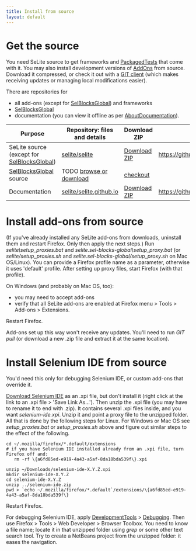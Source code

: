 ```yaml
---
title: Install from source
layout: default
---
```


# Get the source #
You need SeLite source to get frameworks and [PackagedTests](PackagedTests) that come with it. You may also install development versions of [AddOns](AddOns) from source. Download it compressed, or check it out with a [GIT client](http://git-scm.com/downloads) (which makes receiving updates or managing local modifications easier).

There are repositories for

* all add-ons (except for [SelBlocksGlobal](SelBlocksGlobal)) and frameworks
* [SelBlocksGlobal](SelBlocksGlobal)
* documentation (you can view it offline as per [AboutDocumentation](AboutDocumentation)).

| **Purpose**                        | **Repository: files and details** | **Download ZIP** | **Clone from GIT** |
|--------------------------------------|---------------------------------------|-----------------------|------|
| SeLite source (except for [SelBlocksGlobal](SelBlocksGlobal)) | [selite/selite](https://github.com/selite/selite) | [Download ZIP](https://github.com/selite/selite/archive/master.zip) | https://github.com/selite/selite.git |
| [SelBlocksGlobal](SelBlocksGlobal) source                | TODO [browse or download](https://code.google.com/p/selite/source/browse?repo=sel-blocks-global) | [checkout](https://code.google.com/p/selite/source/checkout?repo=sel-blocks-global) |
| Documentation                | [selite/selite.github.io](https://github.com/selite/selite.github.io) | [Download ZIP](https://github.com/selite/selite.github.io/archive/master.zip) | https://github.com/selite/selite.github.io.git |

# Install add-ons from source #
(If you've already installed any SeLite add-ons from downloads, uninstall them and restart Firefox. Only then apply the next steps.) Run _selite\setup\_proxies.bat_ and _selite.sel-blocks-global\setup\_proxy.bat_ (or _selite/setup\_proxies.sh_ and _selite.sel-blocks-global/setup\_proxy.sh_ on Mac OS/Linux). You can provide a Firefox profile name as a parameter, otherwise it uses 'default' profile. After setting up proxy files, start Firefox (with that profile).

On Windows (and probably on Mac OS, too):

  * you may need to accept add-ons
  * verify that all SeLite add-ons are enabled at Firefox menu > Tools > Add-ons > Extensions.

Restart Firefox.

Add-ons set up this way won't receive any updates. You'll need to run <em>GIT pull</em> (or download a new .zip file and extract it at the same location).

# Install Selenium IDE from source #
You'd need this only for debugging Selenium IDE, or custom add-ons that override it.

[Download Selenium IDE](http://docs.seleniumhq.org/download/) as an .xpi file, but don't install it (right click at the link to an .xpi file >  'Save Link As...'). Then unzip the .xpi file (you may have to rename it to end with .zip). It contains several .xpi files inside, and you want _selenium-ide.xpi_. Unzip it and point a proxy file to the unzipped folder. All that is done by the following steps for Linux. For Windows or Mac OS see _setup\_proxies.bat_ or _setup\_proxies.sh_ above and figure out similar steps to the effect of the following.

```
cd ~/.mozilla/firefox/*.default/extensions
# if you have Selenium IDE installed already from an .xpi file, turn Firefox off and:
   rm -rf \{a6fd85ed-e919-4a43-a5af-8da18bda539f\}.xpi

unzip ~/Downloads/selenium-ide-X.Y.Z.xpi
mkdir selenium-ide-X.Y.Z
cd selenium-ide-X.Y.Z
unzip ../selenium-ide.zip
pwd > `echo ~/.mozilla/firefox/*.default`/extensions/\{a6fd85ed-e919-4a43-a5af-8da18bda539f\}
```

Restart Firefox.

For debugging Selenium IDE, apply [DevelopmentTools](DevelopmentTools) > [Debugging](DevelopmentTools#debugging). Then use Firefox > Tools > Web Developer > Browser Toolbox. You need to know a file name; locate it in that unzipped folder using _grep_ or some other text search tool. Try to create a NetBeans project from the unzipped folder: it eases the navigation.